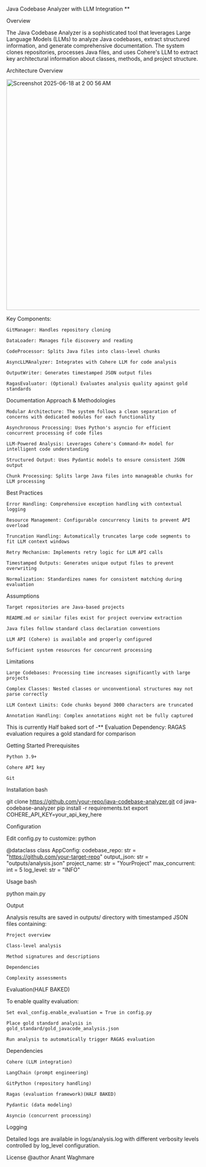 Java Codebase Analyzer with LLM Integration   **

Overview

The Java Codebase Analyzer is a sophisticated tool that leverages Large Language Models (LLMs) to analyze Java codebases, extract structured information, and generate comprehensive documentation. The system clones repositories, processes Java files, and uses Cohere's LLM to extract key architectural information about classes, methods, and project structure.


Architecture Overview

<img width="602" alt="Screenshot 2025-06-18 at 2 00 56 AM" src="https://github.com/user-attachments/assets/9ba6f0f2-d31e-4891-91f8-58ade93b0228" />




Key Components:

    GitManager: Handles repository cloning

    DataLoader: Manages file discovery and reading

    CodeProcessor: Splits Java files into class-level chunks

    AsyncLLMAnalyzer: Integrates with Cohere LLM for code analysis

    OutputWriter: Generates timestamped JSON output files

    RagasEvaluator: (Optional) Evaluates analysis quality against gold standards

Documentation
Approach & Methodologies

    Modular Architecture: The system follows a clean separation of concerns with dedicated modules for each functionality

    Asynchronous Processing: Uses Python's asyncio for efficient concurrent processing of code files

    LLM-Powered Analysis: Leverages Cohere's Command-R+ model for intelligent code understanding

    Structured Output: Uses Pydantic models to ensure consistent JSON output

    Chunk Processing: Splits large Java files into manageable chunks for LLM processing

Best Practices

    Error Handling: Comprehensive exception handling with contextual logging

    Resource Management: Configurable concurrency limits to prevent API overload

    Truncation Handling: Automatically truncates large code segments to fit LLM context windows

    Retry Mechanism: Implements retry logic for LLM API calls

    Timestamped Outputs: Generates unique output files to prevent overwriting

    Normalization: Standardizes names for consistent matching during evaluation

Assumptions

    Target repositories are Java-based projects

    README.md or similar files exist for project overview extraction

    Java files follow standard class declaration conventions

    LLM API (Cohere) is available and properly configured

    Sufficient system resources for concurrent processing

Limitations

    Large Codebases: Processing time increases significantly with large projects

    Complex Classes: Nested classes or unconventional structures may not parse correctly

    LLM Context Limits: Code chunks beyond 3000 characters are truncated

    Annotation Handling: Complex annotations might not be fully captured

   This is currently Half baked sort of -** Evaluation Dependency: RAGAS evaluation requires a gold standard for comparison

  

Getting Started
Prerequisites

    Python 3.9+

    Cohere API key

    Git

Installation
bash

git clone https://github.com/your-repo/java-codebase-analyzer.git
cd java-codebase-analyzer
pip install -r requirements.txt
export COHERE_API_KEY=your_api_key_here

Configuration

Edit config.py to customize:
python

@dataclass
class AppConfig:
    codebase_repo: str = "https://github.com/your-target-repo"
    output_json: str = "outputs/analysis.json"
    project_name: str = "YourProject"
    max_concurrent: int = 5
    log_level: str = "INFO"

Usage
bash

python main.py

Output

Analysis results are saved in outputs/ directory with timestamped JSON files containing:

    Project overview

    Class-level analysis

    Method signatures and descriptions

    Dependencies

    Complexity assessments

Evaluation(HALF BAKED)

To enable quality evaluation:

    Set eval_config.enable_evaluation = True in config.py

    Place gold standard analysis in gold_standard/gold_javacode_analysis.json

    Run analysis to automatically trigger RAGAS evaluation

Dependencies

    Cohere (LLM integration)

    LangChain (prompt engineering)

    GitPython (repository handling)

    Ragas (evaluation framework)(HALF BAKED)

    Pydantic (data modeling)

    Asyncio (concurrent processing)

Logging

Detailed logs are available in logs/analysis.log with different verbosity levels controlled by log_level configuration.

    

License  @author Anant Waghmare

